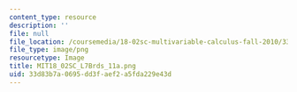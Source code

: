 ```yaml
---
content_type: resource
description: ''
file: null
file_location: /coursemedia/18-02sc-multivariable-calculus-fall-2010/33d83b7a0695dd3faef2a5fda229e43d_MIT18_02SC_L7Brds_11a.png
file_type: image/png
resourcetype: Image
title: MIT18_02SC_L7Brds_11a.png
uid: 33d83b7a-0695-dd3f-aef2-a5fda229e43d
---
```

